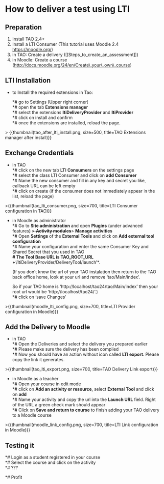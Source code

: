 <!--
author:
    - 'Joel Bout'
created_at: '2013-05-24 07:53:53'
updated_at: '2016-05-25 10:48:54'
tags:
    - Tutorials
-->

How to deliver a test using LTI
===============================



Preparation
-----------

1.  Install TAO 2.4+
2.  Install a LTI Consumer (This tutorial uses Moodle 2.4 https://moodle.org/)
3.  in TAO: Create a delivery ([[Steps\_to\_create\_an\_assessment]])
4.  in Moodle: Create a course (http://docs.moodle.org/24/en/Create\_your\_own\_course)

LTI Installation
----------------

-   to Install the required extensions in Tao:<br/>

    \*\# go to Settings (Upper right corner)\
    \*\# open the tab **Extensions manager**\
    \*\# select the extensions **ltiDeliveryProvider** and **ltiProvider**\
    \*\# click on install and confirm\
    \*\# once the extensions are installed, reload the page.

\> {{thumbnail(tao\_after\_lti\_install.png, size=500, title=TAO Extensions manager after install)}}

Exchange Credentials
--------------------

-   in TAO\
    \*\# click on the new tab **LTI Consumers** on the settings page\
    \*\# select the class LTI Consumer and click on **add Consumer**\
    \*\# Name the new consumer and fill in any key and secret you like, callback URL can be left empty\
    \*\# click on create (if the consumer does not immediately appear in the list, reload the page)

\>{{thumbnail(tao\_lti\_consumer.png, size=700, title=LTI Consumer configuration in TAO)}}

-   in Moodle as administrator\
    \*\# Go to **Site administration** and open **Plugins** (under advanced features) ~~\> **Activity modules**~~\> **Manage activities**\
    \*\# Open **Settings** of the **External Tools** and click on **Add external tool configuration**\
    \*\# Name your configuration and enter the same Consumer Key and Shared Secret that you used in TAO\
    **\# The Tool Base URL is TAO\_ROOT\_URL +**‘/ltiDeliveryProvider/DeliveryTool/launch’\*.<br/>

     (If you don’t know the url of your TAO instalation then return to the TAO back office home, look at your url and remove ‘tao/Main/index’.<br/>

     So if your TAO home is ‘http://localhost/tao24/tao/Main/index’ then your root url would be ‘http://localhost/tao24/’.)\
    \*\# click on ‘save Changes’

\>{{thumbnail(moodle\_lti\_config.png, size=700, title=LTI Provider configuration in Moodle)}}

Add the Delivery to Moodle
--------------------------

-   in TAO\
    \*\# Open the Deliveries and select the delivery you prepared earlier\
    \*\# Please make sure the delivery has been compiled\
    \*\# Now you should have an action without icon called **LTI export**. Please copy the link it generates.

\>{{thumbnail(tao\_lti\_export.png, size=700, title=TAO Delivery Link export)}}

-   in Moodle as a teacher\
    \*\# Open your course in edit mode\
    \*\# click on **Add an activity or resource**, select **External Tool** and click on **add**\
    \*\# Name your activity and copy the url into the **Launch URL** field. Right of the URL a green check mark should appear\
    \*\# Click on **Save and return to course** to finish adding your TAO delivery to a Moodle course

\>{{thumbnail(moodle\_link\_config.png, size=700, title=LTI Link configuration in Moodle)}}

Testing it
----------

\*\# Login as a student registered in your course\
\*\# Select the course and click on the activity\
\*\# ???<br/>

\*\# Profit


